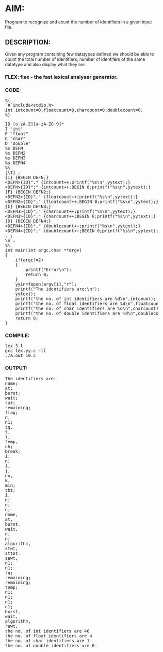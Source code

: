 # AIM:
Program to recognize and count the number of identifiers in a given
input file.

## DESCRIPTION:
Given any program containing few datatypes defined we should be able to count the total number of identifiers, number of identifers of the same datatype and also display what they are.

### FLEX:  flex - the fast lexical analyser generator.

### CODE:
<pre>%{
`#`include&lt;stdio.h>
int intcount=0,floatcount=0,charcount=0,doublecount=0;
%}</pre>
<pre>ID [a-zA-Z][a-zA-Z0-9]*
I "int"
F "float"
C "char"
D "double"
%s DEFN
%s DEFN2
%s DEFN3
%s DEFN4
%%
[\t] ;
{I} {BEGIN DEFN;}
&lt;DEFN>{ID}"," {intcount++;printf("%s\n",yytext);}
&lt;DEFN>{ID}";" {intcount++;BEGIN 0;printf("%s\n",yytext);}
{F} {BEGIN DEFN2;}
&lt;DEFN2>{ID}"," {floatcount++;printf("%s\n",yytext);}
&lt;DEFN2>{ID}";" {floatcount++;BEGIN 0;printf("%s\n",yytext);}
{C} {BEGIN DEFN3;}
&lt;DEFN3>{ID}"," {charcount++;printf("%s\n",yytext);}
&lt;DEFN3>{ID}";" {charcount++;BEGIN 0;printf("%s\n",yytext);}
{D} {BEGIN DEFN4;}
&lt;DEFN4>{ID}"," {doublecount++;printf("%s\n",yytext);}
&lt;DEFN4>{ID}";" {doublecount++;BEGIN 0;printf("%s\n",yytext);}
. ;
\n ;
%%
int main(int argc,char **argv)
{
	if(argc!=2)
	{
		printf("Error\n");
		return 0;
	}
	yyin=fopen(argv[1],"r");
	printf("The identifiers are:\n");
	yylex();
	printf("the no. of int identifiers are %d\n",intcount);	
	printf("the no. of float identifiers are %d\n",floatcount);
	printf("the no. of char identifiers are %d\n",charcount);
	printf("the no. of double identifiers are %d\n",doublecount);
	return 0;
}	
</pre>		
### COMPILE:
<pre>lex 3.l
gcc lex.yy.c -ll
./a.out 10.c
</pre>
### OUTPUT:
<pre>The identifiers are:
name;
at;
burst;
wait;
tat;
remaining;
flag;
n,
n1;
tq,
t,
i,
temp,
ch;
break;
i;
n;
i,
j,
no,
k,
min;
tbt;
i,
n;
n;
n;
name,
at,
burst,
wait,
n;
n;
algorithm,
stwt,
sttat,
sawt,
n1;
n1;
tq;
remaining;
remaining;
temp;
n1;
n1;
n1;
n1;
burst,
wait,
algorithm,
rawt,
the no. of int identifiers are 46
the no. of float identifiers are 4
the no. of char identifiers are 1
the no. of double identifiers are 0
</pre>
